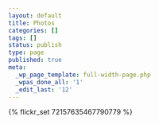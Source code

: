 ```yaml
---
layout: default
title: Photos
categories: []
tags: []
status: publish
type: page
published: true
meta:
  _wp_page_template: full-width-page.php
  _wpas_done_all: '1'
  _edit_last: '12'
---
```

<div class="text-center" style="width:100%">
{% flickr_set 72157635467790779 %}
</div>

<script>
var mOn = false;

$(window).load( function(){ 
var $container = $('#container');
// initialize
$container.masonry({
  itemSelector: '.item',
  "isFitWidth": true
});
mOn = true
});

$(window).resize(function(){	
	var $container = $('#container');
	var color = $(".item").css("border-color")
	console.log(color)
	if (color == "rgb(255, 255, 255)" && mOn) {
		$container.masonry('destroy')
		mOn = false
	} else if (color != "rgb(255, 255, 255)" && !mOn) {
		$container.masonry({
		  itemSelector: '.item',
		  "isFitWidth": true
		});
		mOn = true
	
	}
});
</script>

